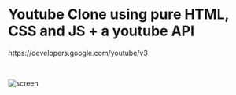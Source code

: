 


<h1> Youtube Clone using pure HTML, CSS and JS + a youtube API</h1>
<p> https://developers.google.com/youtube/v3 </p>
  
<br>

![screen](https://user-images.githubusercontent.com/82295321/151682170-90717710-b258-4b16-9be4-b148396b9ad5.jpg)

